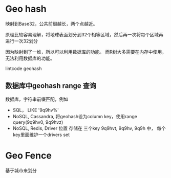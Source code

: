 # Geo hash 


映射到Base32，公共前缀越长，两个点越近。

原理比较容易理解，将地球表面划分到32个相等区域，然后再一次将每个区域再进行一次32划分

因为映射到了一维，所以可以利用数据库的功能。
而R树大多需要在内存中使用，无法利用数据库的功能。

lintcode geohash

## 数据库中geohash range 查询
数据库，字符串前缀匹配，例如
- SQL， LIKE '9q9hv%'
- NoSQL, Cassandra, 将geohash设为column key，使用range query(9q9hv0, 9q9hvz)
- NoSQL, Redis, Driver 位置 存储在 三个key 9q9hvt, 9q9hv, 9q9h 中， 每个key里面维护一个drivers set


# Geo Fence

基于城市来划分